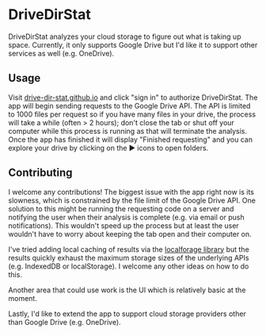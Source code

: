 # DriveDirStat

DriveDirStat analyzes your cloud storage to figure out what is taking up space. Currently, it only supports Google Drive but I'd like it to support other services as well (e.g. OneDrive).

## Usage

Visit [drive-dir-stat.github.io](https://drive-dir-stat.github.io) and click "sign in" to authorize DriveDirStat. The app will begin sending requests to the Google Drive API. The API is limited to 1000 files per request so if you have many files in your drive, the process will take a while (often > 2 hours); don't close the tab or shut off your computer while this process is running as that will terminate the analysis. Once the app has finished it will display "Finished requesting" and you can explore your drive by clicking on the ▶ icons to open folders.

## Contributing

I welcome any contributions! The biggest issue with the app right now is its slowness, which is constrained by the file limit of the Google Drive API. One solution to this might be running the requesting code on a server and notifying the user when their analysis is complete (e.g. via email or push notifications). This wouldn't speed up the process but at least the user wouldn't have to worry about keeping the tab open and their computer on.

I've tried adding local caching of results via the [localforage library](https://github.com/localForage/localForage) but the results quickly exhaust the maximum storage sizes of the underlying APIs (e.g. IndexedDB or localStorage). I welcome any other ideas on how to do this.

Another area that could use work is the UI which is relatively basic at the moment.

Lastly, I'd like to extend the app to support cloud storage providers other than Google Drive (e.g. OneDrive).
